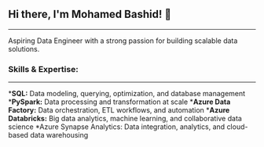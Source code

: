 ## Hi there, I'm Mohamed Bashid! 👋
***

Aspiring Data Engineer with a strong passion for building scalable data solutions.

### Skills & Expertise:
***

***SQL:** Data modeling, querying, optimization, and database management
***PySpark:** Data processing and transformation at scale
***Azure Data Factory:** Data orchestration, ETL workflows, and automation
***Azure Databricks:** Big data analytics, machine learning, and collaborative data science
*Azure Synapse Analytics: Data integration, analytics, and cloud-based data warehousing
<!--
**MohamedBashid/MohamedBashid** is a ✨ _special_ ✨ repository because its `README.md` (this file) appears on your GitHub profile.

Here are some ideas to get you started:

- 🔭 I’m currently working on ...
- 🌱 I’m currently learning ...
- 👯 I’m looking to collaborate on ...
- 🤔 I’m looking for help with ...
- 💬 Ask me about ...
- 📫 How to reach me: ...
- 😄 Pronouns: ...
- ⚡ Fun fact: ...
-->
